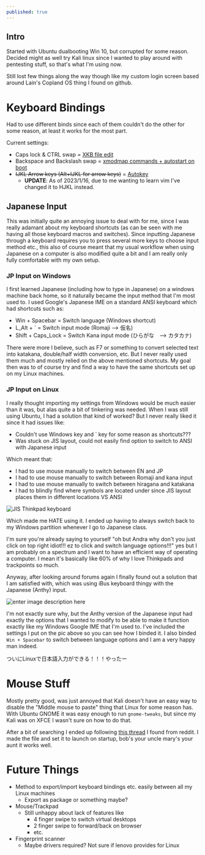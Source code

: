 ```yaml
---
published: true
---
```

## Intro

Started with Ubuntu dualbooting Win 10, but corrupted for some reason.
Decided might as well try Kali linux since I wanted to play around with pentesting stuff, so that's what I'm using now.

Still lost few things along the way though like my custom login screen based around Lain's Copland OS thing I found on github.

# Keyboard Bindings
Had to use different binds since each of them couldn't do the other for some reason, at least it works for the most part.

Current settings: 
- Caps lock & CTRL swap = [XKB file edit](https://gist.github.com/dmgl/f5ec96dfe3af1652792089ebf6683431)
- Backspace and Backslash swap = [xmodmap commands + autostart on boot](https://askubuntu.com/questions/54157/how-do-i-set-xmodmap-on-login)
- ~~IJKL Arrow keys (Alt+IJKL for arrow keys)~~ = [Autokey](https://github.com/autokey/autokey)
	- **UPDATE**: As of 2023/1/16, due to me wanting to learn vim I've changed it to HJKL instead.

## Japanese Input

This was initially quite an annoying issue to deal with for me, since I was really adamant about my keyboard shortcuts (as can be seen with me having all those keyboard macros and switches). Since inputting Japanese through a keyboard requires you to press several more keys to choose input method etc., this also of course meant that my usual workflow when using Japanese on a computer is also modified quite a bit and I am really only fully comfortable with my own setup. 

### JP Input on Windows
I first learned Japanese (including how to type in Japanese) on a windows machine back home, so it naturally became the input method that I'm most used to. I used Google's Japanese IME on a standard ANSI keyboard which had shortcuts such as:
- Win + Spacebar = Switch language (Windows shortcut)
- L_Alt + \` = Switch input mode (Romaji --> 仮名)
- Shift + Caps_Lock = Switch Kana input mode (ひらがな　--> カタカナ)

There were more I believe, such as F7 or something to convert selected text into katakana, double/half width conversion, etc. But I never really used them much and mostly relied on the above mentioned shortcuts. My goal then was to of course try and find a way to have the same shortcuts set up on my Linux machines.

### JP Input on Linux

I really thought importing my settings from Windows would be much easier than it was, but alas quite a bit of tinkering was needed. When I was still using Ubuntu, I had a solution that kind of worked? But I never really liked it since it had issues like:

- Couldn't use Windows key and \` key for some reason as shortcuts???
- Was stuck on JIS layout, could not easily find option to switch to ANSI with Japanese input

Which meant that:
- I had to use mouse manually to switch between EN and JP
- I had to use mouse manually to switch between Romaji and kana input
- I had to use mouse manually to switch between hiragana and katakana
- I had to blindly find where symbols are located under since JIS layout places them in different locations VS ANSI


![JIS Thinkpad keyboard](https://i.stack.imgur.com/t592d.jpg)


Which made me HATE using it. I ended up having to always switch back to my Windows partition whenever I go to Japanese class. 

I'm sure you're already saying to yourself "oh but Andra why don't you just click on top right idiot!!! ez to click and switch language options!!!" yes but I am probably on a spectrum and I want to have an efficient way of operating a computer. I mean it's basically like 60% of why I love Thinkpads and trackpoints so much.

Anyway, after looking around forums again I finally found out a solution that I am satisfied with, which was using iBus keyboard thingy with the Japanese (Anthy) input.


![enter image description here](https://imgur.com/fI5u2ORl.png)

I'm not exactly sure why, but the Anthy version of the Japanese input had exactly the options that I wanted to modify to be able to make it function exactly like my Windows Google IME that I'm used to.
I've included the settings I put on the pic above so you can see how I binded it. I also binded `Win + Spacebar` to switch between language options and I am a very happy man indeed. 

ついにLinuxで日本語入力ができる！！！やったー

# Mouse Stuff
Mostly pretty good, was just annoyed that Kali doesn't have an easy way to disable the "Middle mouse to paste" thing that Linux for some reason has. With Ubuntu GNOME it was easy enough to run `gnome-tweaks`, but since my Kali was on XFCE I wasn't sure on how to do that.

After a bit of searching I ended up following [this thread](https://unix.stackexchange.com/questions/24330/how-can-i-turn-off-middle-mouse-button-paste-functionality-in-all-programs) I found from reddit. I made the file and set it to launch on startup, bob's your uncle mary's your aunt it works well.
# Future Things

- Method to export/import keyboard bindings etc. easily between all my Linux machines
	- Export as package or something maybe?
- Mouse/Trackpad
	- Still unhappy about lack of features like
		- 4 finger swipe to switch virtual desktops
		- 2 finger swipe to forward/back on browser
		- etc.
- Fingerprint scanner
	- Maybe drivers required? Not sure if lenovo provides for Linux
<!--stackedit_data:
eyJoaXN0b3J5IjpbLTk3NzI0NDYsMjIwNDQ5MTI0LDEyNTA1Nz
YxNywxNjczODE4MDcwLC0xNTg3Njg0NjEzXX0=
-->